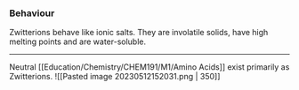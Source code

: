 ### Behaviour

Zwitterions behave like ionic salts. They are involatile solids, have high melting points and are water-soluble. 

---

Neutral [[Education/Chemistry/CHEM191/M1/Amino Acids]] exist primarily as Zwitterions. ![[Pasted image 20230512152031.png | 350]]
